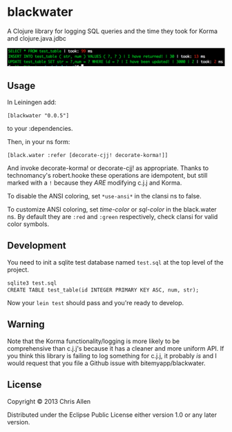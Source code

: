 # blackwater

A Clojure library for logging SQL queries and the time they took for Korma and clojure.java.jdbc

![alt text](screenie.png "example image of blackwater output")

## Usage

In Leiningen add:

    [blackwater "0.0.5"]

to your :dependencies.

Then, in your ns form:

    [black.water :refer [decorate-cjj! decorate-korma!]]

And invoke decorate-korma! or decorate-cjj! as appropriate. Thanks to technomancy's robert.hooke these operations are idempotent, but still marked with a `!` because they *ARE* modifying c.j.j and Korma.

To disable the ANSI coloring, set `*use-ansi*` in the clansi ns to false.

To customize ANSI coloring, set *time-color* or *sql-color* in the black.water ns. By default they are `:red` and `:green` respectively, check clansi for valid color symbols.

## Development

You need to init a sqlite test database named `test.sql` at the top level of the project.

    sqlite3 test.sql
    CREATE TABLE test_table(id INTEGER PRIMARY KEY ASC, num, str);

Now your `lein test` should pass and you're ready to develop.

## Warning

Note that the Korma functionality/logging is more likely to be comprehensive than c.j.j's because it has a cleaner and more uniform API. If you think this library is failing to log something for c.j.j, it probably *is* and I would request that you file a Github issue with bitemyapp/blackwater.

## License

Copyright © 2013 Chris Allen

Distributed under the Eclipse Public License either version 1.0 or any later version.
